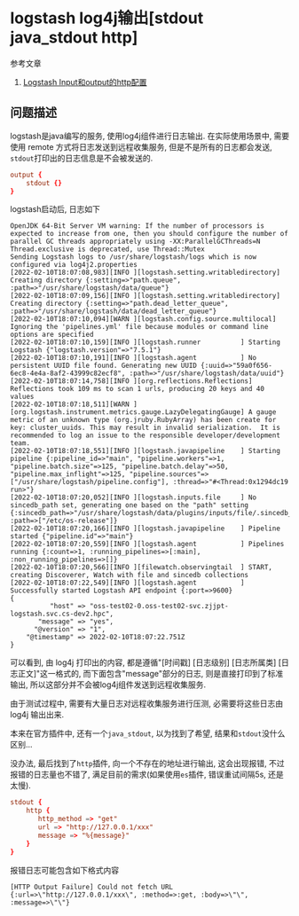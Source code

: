 # logstash log4j输出[stdout java_stdout http]

参考文章

1. [Logstash Input和output的http配置](https://www.jianshu.com/p/c1d0795a12aa)

## 问题描述

logstash是java编写的服务, 使用log4j组件进行日志输出. 在实际使用场景中, 需要使用 remote 方式将日志发送到远程收集服务, 但是不是所有的日志都会发送, `stdout`打印出的日志信息是不会被发送的.

```conf
output {
    stdout {}
}
```

logstash启动后, 日志如下

```
OpenJDK 64-Bit Server VM warning: If the number of processors is expected to increase from one, then you should configure the number of parallel GC threads appropriately using -XX:ParallelGCThreads=N
Thread.exclusive is deprecated, use Thread::Mutex
Sending Logstash logs to /usr/share/logstash/logs which is now configured via log4j2.properties
[2022-02-10T18:07:08,983][INFO ][logstash.setting.writabledirectory] Creating directory {:setting=>"path.queue", :path=>"/usr/share/logstash/data/queue"}
[2022-02-10T18:07:09,156][INFO ][logstash.setting.writabledirectory] Creating directory {:setting=>"path.dead_letter_queue", :path=>"/usr/share/logstash/data/dead_letter_queue"}
[2022-02-10T18:07:10,094][WARN ][logstash.config.source.multilocal] Ignoring the 'pipelines.yml' file because modules or command line options are specified
[2022-02-10T18:07:10,159][INFO ][logstash.runner          ] Starting Logstash {"logstash.version"=>"7.5.1"}
[2022-02-10T18:07:10,191][INFO ][logstash.agent           ] No persistent UUID file found. Generating new UUID {:uuid=>"59a0f656-6ec8-4e4a-8af2-43999c82ecf8", :path=>"/usr/share/logstash/data/uuid"}
[2022-02-10T18:07:14,758][INFO ][org.reflections.Reflections] Reflections took 109 ms to scan 1 urls, producing 20 keys and 40 values
[2022-02-10T18:07:18,511][WARN ][org.logstash.instrument.metrics.gauge.LazyDelegatingGauge] A gauge metric of an unknown type (org.jruby.RubyArray) has been create for key: cluster_uuids. This may result in invalid serialization.  It is recommended to log an issue to the responsible developer/development team.
[2022-02-10T18:07:18,551][INFO ][logstash.javapipeline    ] Starting pipeline {:pipeline_id=>"main", "pipeline.workers"=>1, "pipeline.batch.size"=>125, "pipeline.batch.delay"=>50, "pipeline.max_inflight"=>125, "pipeline.sources"=>["/usr/share/logstash/pipeline.config"], :thread=>"#<Thread:0x1294dc19 run>"}
[2022-02-10T18:07:20,052][INFO ][logstash.inputs.file     ] No sincedb_path set, generating one based on the "path" setting {:sincedb_path=>"/usr/share/logstash/data/plugins/inputs/file/.sincedb_a3d78292c8e005e666b7829c8f77277c", :path=>["/etc/os-release"]}
[2022-02-10T18:07:20,166][INFO ][logstash.javapipeline    ] Pipeline started {"pipeline.id"=>"main"}
[2022-02-10T18:07:20,559][INFO ][logstash.agent           ] Pipelines running {:count=>1, :running_pipelines=>[:main], :non_running_pipelines=>[]}
[2022-02-10T18:07:20,566][INFO ][filewatch.observingtail  ] START, creating Discoverer, Watch with file and sincedb collections
[2022-02-10T18:07:22,549][INFO ][logstash.agent           ] Successfully started Logstash API endpoint {:port=>9600}
{
          "host" => "oss-test02-0.oss-test02-svc.zjjpt-logstash.svc.cs-dev2.hpc",
       "message" => "yes",
      "@version" => "1",
    "@timestamp" => 2022-02-10T18:07:22.751Z
}
```

可以看到, 由 log4j 打印出的内容, 都是遵循"[时间戳] [日志级别] [日志所属类] [日志正文]"这一格式的, 而下面包含"message"部分的日志, 则是直接打印到了标准输出, 所以这部分并不会被log4j组件发送到远程收集服务.

由于测试过程中, 需要有大量日志对远程收集服务进行压测, 必需要将这些日志由 log4j 输出出来.

本来在官方插件中, 还有一个`java_stdout`, 以为找到了希望, 结果和`stdout`没什么区别...

没办法, 最后找到了`http`插件, 向一个不存在的地址进行输出, 这会出现报错, 不过报错的日志量也不错了, 满足目前的需求(如果使用`es`插件, 错误重试间隔5s, 还是太慢).

```conf
stdout {
    http {
       http_method => "get"
       url => "http://127.0.0.1/xxx"
       message => "%{message}"
    }
}
```

报错日志可能包含如下格式内容

```
[HTTP Output Failure] Could not fetch URL {:url=>\"http://127.0.0.1/xxx\", :method=>:get, :body=>\"\", :message=>\"\"}
```

